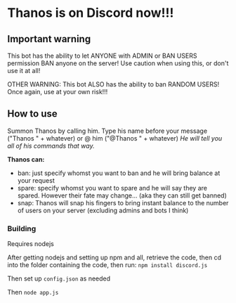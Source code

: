 # Thanos is on Discord now!!!

## Important warning

This bot has the ability to let ANYONE with ADMIN or BAN USERS permission BAN anyone on the server! Use caution when using this, or don't use it at all!

OTHER WARNING: This bot ALSO has the ability to ban RANDOM USERS! Once again, use at your own risk!!!

## How to use

Summon Thanos by calling him. Type his name before your message ("Thanos " + whatever) or @ him ("@Thanos " + whatever)
*He will tell you all of his commands that way.*

__Thanos can:__

* ban: just specify whomst you want to ban and he will bring balance at your request
* spare: specify whomst you want to spare and he will say they are spared. However their fate may change... (aka they can still get banned)
* snap: Thanos will snap his fingers to bring instant balance to the number of users on your server (excluding admins and bots I think)

### Building

Requires nodejs

After getting nodejs and setting up npm and all, retrieve the code, then cd into the folder containing the code, then run: 
`npm install discord.js`

Then set up `config.json` as needed

Then `node app.js`
